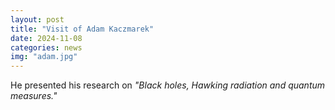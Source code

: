 ```yaml
---
layout: post
title: "Visit of Adam Kaczmarek"
date: 2024-11-08
categories: news
img: "adam.jpg"
---
```

He presented his research on *"Black holes, Hawking radiation and quantum measures."*





